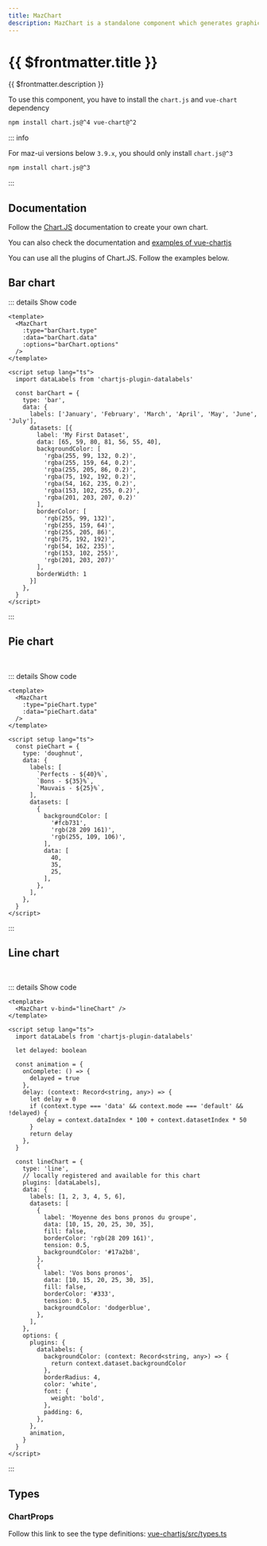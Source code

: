 ```yaml
---
title: MazChart
description: MazChart is a standalone component which generates graphics & charts with chart.js
---
```


# {{ $frontmatter.title }}

{{ $frontmatter.description }}

To use this component, you have to install the `chart.js` and `vue-chart` dependency

<div class="flex gap-4">
  <NpmBadge package="chart.js" dist-tag="4" />
  <NpmBadge package="vue-chart" dist-tag="2" />
</div>

```bash
npm install chart.js@^4 vue-chart@^2
```

::: info

For maz-ui versions below `3.9.x`, you should only install `chart.js@^3`

<NpmBadge package="chart.js" dist-tag="3" />

```bash
npm install chart.js@^3
```

:::

## Documentation

Follow the [Chart.JS](https://www.chartjs.org/docs/latest/) documentation to create your own chart.

You can also check the documentation and [examples of vue-chartjs](https://vue-chartjs.org/examples/)

You can use all the plugins of Chart.JS. Follow the examples below.

## Bar chart

<MazChart
  v-bind="{ ...barChart }"
/>

::: details Show code

```vue
<template>
  <MazChart
    :type="barChart.type"
    :data="barChart.data"
    :options="barChart.options"
  />
</template>

<script setup lang="ts">
  import dataLabels from 'chartjs-plugin-datalabels'

  const barChart = {
    type: 'bar',
    data: {
      labels: ['January', 'February', 'March', 'April', 'May', 'June', 'July'],
      datasets: [{
        label: 'My First Dataset',
        data: [65, 59, 80, 81, 56, 55, 40],
        backgroundColor: [
          'rgba(255, 99, 132, 0.2)',
          'rgba(255, 159, 64, 0.2)',
          'rgba(255, 205, 86, 0.2)',
          'rgba(75, 192, 192, 0.2)',
          'rgba(54, 162, 235, 0.2)',
          'rgba(153, 102, 255, 0.2)',
          'rgba(201, 203, 207, 0.2)'
        ],
        borderColor: [
          'rgb(255, 99, 132)',
          'rgb(255, 159, 64)',
          'rgb(255, 205, 86)',
          'rgb(75, 192, 192)',
          'rgb(54, 162, 235)',
          'rgb(153, 102, 255)',
          'rgb(201, 203, 207)'
        ],
        borderWidth: 1
      }]
    },
  }
</script>
```

:::

## Pie chart

<br/>

<MazChart
  :type="pieChart.type"
  :data="pieChart.data"
  :options="pieChart.options"
/>

::: details Show code

```vue
<template>
  <MazChart
    :type="pieChart.type"
    :data="pieChart.data"
  />
</template>

<script setup lang="ts">
  const pieChart = {
    type: 'doughnut',
    data: {
      labels: [
        `Perfects - ${40}%`,
        `Bons - ${35}%`,
        `Mauvais - ${25}%`,
      ],
      datasets: [
        {
          backgroundColor: [
            '#fcb731',
            'rgb(28 209 161)',
            'rgb(255, 109, 106)',
          ],
          data: [
            40,
            35,
            25,
          ],
        },
      ],
    },
  }
</script>
```

:::

## Line chart

<br/>

<MazChart v-bind="lineChart" />

::: details Show code

```vue
<template>
  <MazChart v-bind="lineChart" />
</template>

<script setup lang="ts">
  import dataLabels from 'chartjs-plugin-datalabels'

  let delayed: boolean

  const animation = {
    onComplete: () => {
      delayed = true
    },
    delay: (context: Record<string, any>) => {
      let delay = 0
      if (context.type === 'data' && context.mode === 'default' && !delayed) {
        delay = context.dataIndex * 100 + context.datasetIndex * 50
      }
      return delay
    },
  }

  const lineChart = {
    type: 'line',
    // locally registered and available for this chart
    plugins: [dataLabels],
    data: {
      labels: [1, 2, 3, 4, 5, 6],
      datasets: [
        {
          label: 'Moyenne des bons pronos du groupe',
          data: [10, 15, 20, 25, 30, 35],
          fill: false,
          borderColor: 'rgb(28 209 161)',
          tension: 0.5,
          backgroundColor: '#17a2b8',
        },
        {
          label: 'Vos bons pronos',
          data: [10, 15, 20, 25, 30, 35],
          fill: false,
          borderColor: '#333',
          tension: 0.5,
          backgroundColor: 'dodgerblue',
        },
      ],
    },
    options: {
      plugins: {
        datalabels: {
          backgroundColor: (context: Record<string, any>) => {
            return context.dataset.backgroundColor
          },
          borderRadius: 4,
          color: 'white',
          font: {
            weight: 'bold',
          },
          padding: 6,
        },
      },
      animation,
    }
  }
</script>
```

:::

<script setup lang="ts">
  import dataLabels from 'chartjs-plugin-datalabels'

  let delayed: boolean

  const animation = {
    onComplete: () => {
      delayed = true
    },
    delay: (context: Record<string, any>) => {
      let delay = 0
      if (context.type === 'data' && context.mode === 'default' && !delayed) {
        delay = context.dataIndex *100 + context.datasetIndex* 50
      }
      return delay
    },
  }

  const pieChart = {
    type: 'doughnut',
    data: {
      labels: [
        `Perfects - ${40}%`,
        `Bons - ${35}%`,
        `Mauvais - ${25}%`,
      ],
      datasets: [
        {
          backgroundColor: [
            '#fcb731',
            'rgb(28 209 161)',
            'rgb(255, 109, 106)',
          ],
          data: [
            40,
            35,
            25,
          ],
        },
      ],
    },
  }

  const lineChart = {
    type: 'line',
    // locally registered and available for this chart
    plugins: [dataLabels],
    data: {
      labels: [1, 2, 3, 4, 5, 6],
      datasets: [
        {
          label: 'Moyenne des bons pronos du groupe',
          data: [10, 15, 20, 25, 30, 35],
          fill: false,
          borderColor: 'rgb(28 209 161)',
          tension: 0.5,
          backgroundColor: '#17a2b8',
        },
        {
          label: 'Vos bons pronos',
          data: [20, 15, 15, 30, 22, 40],
          fill: false,
          borderColor: '#333',
          tension: 0.5,
          backgroundColor: 'dodgerblue',
        },
      ],
    },
    options: {
      plugins: {
        datalabels: {
          backgroundColor: (context: Record<string, any>) => {
            return context.dataset.backgroundColor
          },
          borderRadius: 4,
          color: 'white',
          font: {
            weight: 'bold',
          },
          padding: 6,
        },
      },
      animation,
    }
  }

  const barChart = {
    type: 'bar',
    data: {
      labels: ['January', 'February', 'March', 'April', 'May', 'June', 'July'],
      datasets: [{
        label: 'My First Dataset',
        data: [65, 59, 80, 81, 56, 55, 40],
        backgroundColor: [
          'rgba(255, 99, 132, 0.2)',
          'rgba(255, 159, 64, 0.2)',
          'rgba(255, 205, 86, 0.2)',
          'rgba(75, 192, 192, 0.2)',
          'rgba(54, 162, 235, 0.2)',
          'rgba(153, 102, 255, 0.2)',
          'rgba(201, 203, 207, 0.2)'
        ],
        borderColor: [
          'rgb(255, 99, 132)',
          'rgb(255, 159, 64)',
          'rgb(255, 205, 86)',
          'rgb(75, 192, 192)',
          'rgb(54, 162, 235)',
          'rgb(153, 102, 255)',
          'rgb(201, 203, 207)'
        ],
        borderWidth: 1
      }]
    },
  }
</script>

<!--@include: ./../.vitepress/generated-docs/maz-chart.doc.md-->

## Types

### ChartProps

Follow this link to see the type definitions: [vue-chartjs/src/types.ts](https://github.com/apertureless/vue-chartjs/blob/main/src/types.ts#L12)
